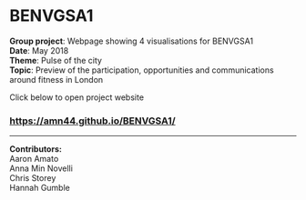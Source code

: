 # BENVGSA1  
**Group project**: Webpage showing 4 visualisations for BENVGSA1   
**Date**: May 2018  
**Theme**: Pulse of the city  
**Topic**: Preview of the participation, opportunities and communications around fitness in London  
   
Click below to open project website 
### https://amn44.github.io/BENVGSA1/

---
**Contributors:**   
Aaron Amato  
Anna Min Novelli  
Chris Storey  
Hannah Gumble
